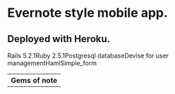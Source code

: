 <h1>Evernote style mobile app.</h1>
<h2>Deployed with Heroku.</h2>

<table>
<th>Gems of note</th>
<tr>Rails 5.2.1</tr>
<tr>Ruby 2.5.1</tr>
<tr>Postgresql database</tr>
<tr>Devise for user management</tr>
<tr>Haml</tr>
<tr>Simple_form</tr>
</table>
